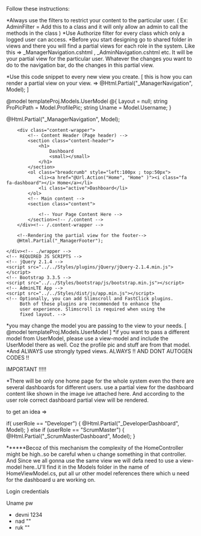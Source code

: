 Follow these instructions:

*Always use the filters to restrict your content to the particular user. ( Ex: AdminFilter = Add this to a class and it will only allow an admin 
to call the methods in the class )
*Use Authorize filter for every class which only a logged user can access.
*Before you start designing go to shared folder in views and there you will find a partial views for each role in the system.
 Like this => _ManagerNavigation.cshtml , _AdminNavigation.cshtml etc.
It will be your partial view for the particular user. Whatever the changes you want to do to the navigation bar, do the changes in this partial view.

*Use this code snippet to every new view you create. [ this is how you can render a partial view on your view. => @Html.Partial("_ManagerNavigation", Model); ]


@model templateProj.Models.UserModel
@{
    Layout = null;
    string ProPicPath = Model.ProfilePic;
    string Uname = Model.Username;
}

<!DOCTYPE html>

<html>
<head>
    <meta charset="utf-8">
    <meta http-equiv="X-UA-Compatible" content="IE=edge">
    <title>Project base | Starter</title>
    <!-- Tell the browser to be responsive to screen width -->
    <meta content="width=device-width, initial-scale=1, maximum-scale=1, user-scalable=no" name="viewport">
    <!-- Bootstrap 3.3.5 -->
    <link rel="stylesheet" href="../../Styles/bootstrap/css/bootstrap.min.css">
    <!-- Font Awesome -->
    <link rel="stylesheet" href="https://maxcdn.bootstrapcdn.com/font-awesome/4.4.0/css/font-awesome.min.css">
    <!-- Ionicons -->
    <link rel="stylesheet" href="https://code.ionicframework.com/ionicons/2.0.1/css/ionicons.min.css">
    <!-- Theme style -->
    <link rel="stylesheet" href="../../Styles/dist/css/AdminLTE.min.css">
    <!-- AdminLTE Skins. We have chosen the skin-blue for this starter
          page. However, you can choose any other skin. Make sure you
          apply the skin class to the body tag so the changes take effect.
    -->
    <link rel="stylesheet" href="../../Styles/dist/css/skins/skin-blue.min.css">
    <!-- HTML5 Shim and Respond.js IE8 support of HTML5 elements and media queries -->
    <!-- WARNING: Respond.js doesn't work if you view the page via file:// -->
    <!--[if lt IE 9]>
        <script src="https://oss.maxcdn.com/html5shiv/3.7.3/html5shiv.min.js"></script>
        <script src="https://oss.maxcdn.com/respond/1.4.2/respond.min.js"></script>
    <![endif]-->
</head>
<!--
BODY TAG OPTIONS:
=================
Apply one or more of the following classes to get the
desired effect
|---------------------------------------------------------|
| SKINS         | skin-blue                               |
|               | skin-black                              |
|               | skin-purple                             |
|               | skin-yellow                             |
|               | skin-red                                |
|               | skin-green                              |
|---------------------------------------------------------|
|LAYOUT OPTIONS | fixed                                   |
|               | layout-boxed                            |
|               | layout-top-nav                          |
|               | sidebar-collapse                        |
|               | sidebar-mini                            |
|---------------------------------------------------------|
-->
<body class="hold-transition skin-blue sidebar-mini">
    <div class="wrapper">
        <!-- Rendering the partial view for the navigation bar-->
    @Html.Partial("_ManagerNavigation", Model); 

        <div class="content-wrapper">
            <!-- Content Header (Page header) -->
            <section class="content-header">
                <h1>
                    Dashboard
                    <small></small>
                </h1>
            </section>
            <ol class="breadcrumb" style="left:100px ; top:50px">
                <li><a href="@Url.Action("Home", "Home" )"><i class="fa fa-dashboard"></i> Home</a></li>
                <li class="active">Dashboard</li>
            </ol>
            <!-- Main content -->
            <section class="content">

                <!-- Your Page Content Here -->
            </section><!-- /.content -->
        </div><!-- /.content-wrapper -->

        <!--Rendering the partial view for the footer-->
        @Html.Partial("_ManagerFooter");

    </div><!-- ./wrapper -->
    <!-- REQUIRED JS SCRIPTS -->
    <!-- jQuery 2.1.4 -->
    <script src="../../Styles/plugins/jQuery/jQuery-2.1.4.min.js"></script>
    <!-- Bootstrap 3.3.5 -->
    <script src="../../Styles/bootstrap/js/bootstrap.min.js"></script>
    <!-- AdminLTE App -->
    <script src="../../Styles/dist/js/app.min.js"></script>
    <!-- Optionally, you can add Slimscroll and FastClick plugins.
         Both of these plugins are recommended to enhance the
         user experience. Slimscroll is required when using the
         fixed layout. -->
</body>
</html>

*you may change the model you are passing to the view to your needs. [ @model templateProj.Models.UserModel ]
*if you want to pass a different model from UserModel, please use a view-model and include the UserModel there as well. Coz the profile pic and stuff are from 
that model.
*And ALWAYS use strongly typed views. ALWAYS !! AND DONT AUTOGEN CODES !! 


IMPORTANT !!!!!

*There will be only one home page for the whole system even tho there are several dashboards for different users. use a partial view for the dashboard content 
like shown in the image ive attached here. And according to the user role correct dashboard partial view will be rendered.

to get an idea => 

 if( userRole == "Developer")
 {
	@Html.Partial("_DeveloperDashboard", Model); 
 }
else if (userRole == "ScrumMaster")
{
	@Html.Partial("_ScrumMasterDashboard", Model);
}

******Becoz of this mechanism the complexity of the HomeController might be high..so be careful when u change something in that controller.
And Since we all gonna use the same view we will defa need to use a view-model here..U'll find it in the Models folder in the name of HomeViewModel.cs,
 put all ur other model references there which u need for the dashboard u are working on.


Login credentials

Uname   		pw

* devni			1234   
* nad			""
* ruk			""